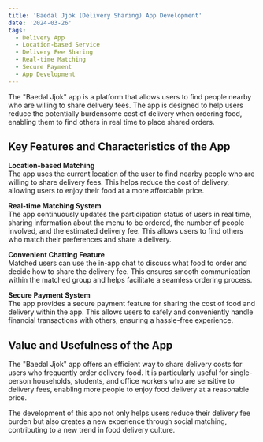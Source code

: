 ```yaml
---
title: 'Baedal Jjok (Delivery Sharing) App Development'
date: '2024-03-26'
tags:
  - Delivery App
  - Location-based Service
  - Delivery Fee Sharing
  - Real-time Matching
  - Secure Payment
  - App Development
---
```


<div class="justify-text">
The "Baedal Jjok" app is a platform that allows users to find people nearby who are willing to share delivery fees. The app is designed to help users reduce the potentially burdensome cost of delivery when ordering food, enabling them to find others in real time to place shared orders.

<!--more-->
<br>

## Key Features and Characteristics of the App

**Location-based Matching**  
   The app uses the current location of the user to find nearby people who are willing to share delivery fees. This helps reduce the cost of delivery, allowing users to enjoy their food at a more affordable price.

**Real-time Matching System**  
   The app continuously updates the participation status of users in real time, sharing information about the menu to be ordered, the number of people involved, and the estimated delivery fee. This allows users to find others who match their preferences and share a delivery.

**Convenient Chatting Feature**  
   Matched users can use the in-app chat to discuss what food to order and decide how to share the delivery fee. This ensures smooth communication within the matched group and helps facilitate a seamless ordering process.

**Secure Payment System**  
   The app provides a secure payment feature for sharing the cost of food and delivery within the app. This allows users to safely and conveniently handle financial transactions with others, ensuring a hassle-free experience.

## Value and Usefulness of the App

The "Baedal Jjok" app offers an efficient way to share delivery costs for users who frequently order delivery food. It is particularly useful for single-person households, students, and office workers who are sensitive to delivery fees, enabling more people to enjoy food delivery at a reasonable price.

The development of this app not only helps users reduce their delivery fee burden but also creates a new experience through social matching, contributing to a new trend in food delivery culture.
</div>
